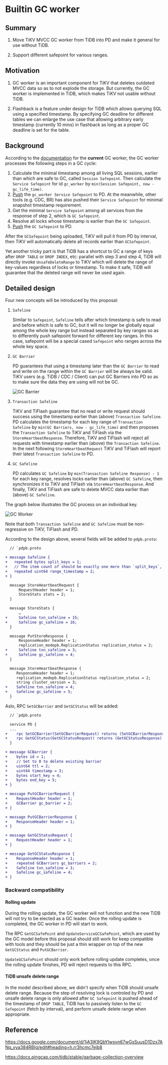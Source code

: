 # Builtin GC worker

## Summary

1. Move TiKV MVCC GC worker from TiDB into PD and make it general for use without TiDB.

2. Support different safepoint for various ranges.

## Motivation

1. GC worker is an important component for TiKV that deletes outdated MVCC data so as to not explode the storage. But currently, the GC worker is implemented in TiDB, which makes TiKV not usable without TiDB.

2. Flashback is a feature under design for TiDB which allows querying SQL using a specified timestamp. By specifying GC deadline for different tables we can enlarge the use case that allowing arbitrary early timestamp (currently 10 mins) in flashback as long as a proper GC deadline is set for the table.

## Background

According to the [documentation](https://docs.pingcap.com/tidb/stable/garbage-collection-overview) for the **current** GC worker, the GC worker processes the following steps in a GC cycle:

1. Calculate the minimal timestamp among all living SQL sessions, earlier than which are safe to GC, called `Session Safepoint`. Then calculate the `Service Safepoint` for id `gc_worker` by `min(Session Safepoint, now - gc_life_time)`.
2. [Push](https://github.com/pingcap/kvproto/blob/8ecb5e46d7f5f7952a1a8d262b54f61dc8de1ef3/proto/pdpb.proto#L73) the `gc_worker Service Safepoint` to PD. At the meanwhile, other tools (e.g. CDC, BR) has also pushed their `Service Safepoint` for minimal snapshot timestamp requirement.
3. Get the minimal `Service Safepoint` among all services from the response of step 2, which is `GC Safepoint`.
4. Resolve all locks whose timestamp is earlier than the `GC Safepoint`.
5. [Push](https://github.com/pingcap/kvproto/blob/8ecb5e46d7f5f7952a1a8d262b54f61dc8de1ef3/proto/pdpb.proto#L71) the `GC Safepoint` to PD.

After the `GCSafepoint` being uploaded, TiKV will pull it from PD by interval, then TiKV will automatically delete all records earlier than `GCSafepoint`.

Yet another tricky part is that TiDB has a shortcut to GC a range of keys after `DROP TABLE` or `DROP INDEX`, etc: parallel with step 3 and step 4, TiDB will directly invoke `UnsafeDeleteRange` to TiKV which will delete the range of key-values regardless of locks or timestamp. To make it safe, TiDB will guarantee that the deleted range will never be used again.

## Detailed design

Four new concepts will be introduced by this proposal:

1. `Safeline`

    Similar to `Safepoint`, `Safeline` tells after which timestamp is safe to read and before which is safe to GC, but it will no longer be globally equal among the whole key range but instead separated by key ranges so as to differently push safepoint forward for different key ranges. In this case, safepoint will be a special cased `Safepoint` who ranges across the whole key space.

2. `GC Barrier`

    PD guarantees that using a timestamp later than the `GC Barrier` to read and write on the range within the `GC Barrier` will be always be valid. TiKV users (e.g. TiDB / CDC / Client) can put GC Barriers into PD so as to make sure the data they are using will not be GC.

    ![GC Barrier](../media/gc-barrier.png)

3. `Transaction Safeline`

    TiKV and TiFlash guarantee that no read or write request should success using the timestamp earlier than (above) `Transaction Safeline`. PD calculates the timestamp for each key range of `Transaction Safeline` by `min(GC Barriers, now - gc_life_time)` and then proposes the `Transaction Safeline` to TiKV and TiFlash via the `StoreHeartbeatResponse`. Therefore, TiKV and TiFlash will reject all requests with timestamp earlier than (above) the `Transaction Safeline`. In the next following `StoreHeartbeatRequest` TiKV and TiFlash will report their latest `Transaction Safeline` to PD.

4. `GC Safeline`

    PD calculates `GC Safeline` by `min(Transaction Safeline Response) - 1` for each key range, resolves locks earlier than (above) `GC Safeline`, then synchronizes it to TiKV and TiFlash via `StoreHeartbeatResponse`. And finally, TiKV and TiFlash are safe to delete MVCC data earlier than (above) `GC Safeline`.

The graph below illustrates the GC process on an individual key.

![GC Worker](../media/gc-worker.png)

Note that both `Transaction Safeline` and `GC Safeline` must be non-regressive on TiKV, TiFlash and PD.

According to the design above, several fields will be added to `pdpb.proto`:

```diff
  // `pdpb.proto

+ message Safeline {
+   repeated bytes split_keys = 1;
+   // The item count of should be exactly one more than `split_keys`, e.g., a split key 'a' generates two key ranges: `..'a'` and `'a'..`, then `range_timestamp` should specify the safepoint for each key range.
+   repeated uint64 range_timestamp = 2;
+ }

  message StoreHeartbeatRequest {
      RequestHeader header = 1;
      StoreStats stats = 2;
  }

  message StoreStats {
      …
+     Safeline txn_safeline = 15;
+     Safeline gc_safeline = 16;
  }

  message PutStoreResponse {
      ResponseHeader header = 1;
      replication_modepb.ReplicationStatus replication_status = 2;
+     Safeline txn_safeline = 3;
+     Safeline gc_safeline = 4;
  }

  message StoreHeartbeatResponse {
     ResponseHeader header = 1;
     replication_modepb.ReplicationStatus replication_status = 2;
     string cluster_version = 3;
+    Safeline txn_safeline = 4;
+    Safeline gc_safeline = 5;
  }
```

Aslo, RPC `SetGCBarrier` and `GetGCStatus` will be added:

```diff
  // `pdpb.proto

  service PD {
  ...
+    rpc SetGCBarrier(SetGCBarrierRequest) returns (SetGCBarrierResponse) {}
+    rpc GetGCStatus(GetGCStatusRequest) returns (GetGCStatusResponse) {}
  }

+ message GCBarrier {
+    bytes id = 1;
+    // Set to 0 to delete existing barrier
+    uint64 ttl = 2;
+    uint64 timestamp = 3;
+    bytes start_key = 4;
+    bytes end_key = 5;
+ }

+ message PutGCBarrierRequest {
+    RequestHeader header = 1;
+    GCBarrier gc_barrier = 2;
+ }

+ message PutGCBarrierResponse {
+    ResponseHeader header = 1;
+ }

+ message GetGCStatusRequest {
+    RequestHeader header = 1;
+ }

+ message GetGCStatusResponse {
+    ResponseHeader header = 1;
+    repeated GCBarriers gc_barriers = 2;
+    Safeline txn_safeline = 3;
+    Safeline gc_safeline = 4;
+ }
```

### Backward compatibility

#### Rolling update

During the rolling update, the GC worker will not function and the new TiDB will not try to be elected as a GC leader. Once the rolling update is completed, the GC worker in PD will start to work.

The RPC `GetGCSafePoint` and `UpdateServiceGCSafePoint`, which are used by the GC model before this proposal should still work for keep compatible with tools and they should be just a thin wrapper on top of the new `GetGCStatus` and `PutGCBarrier`.

`UpdateGCSafePoint` should only work before rolling update completes, once the rolling update finishes, PD will reject requests to this RPC.

#### TiDB unsafe delete range

In the model described above, we didn't specify when TiDB should unsafe delete range. Because the step of resolving lock is controled by PD and unsafe delete range is only allowed after `GC Safepoint` is pushed ahead of the timestamp of `DROP TABLE`, TiDB has to passively listen to the `GC Safepoint` (fetch by interval), and perform unsafe delete range when appropriate.

## Reference

<https://docs.google.com/document/d/1jA3lK9QbYlwsvn67wGsSuusD1Dzx7ANq_vya384RBIg/edit#heading=h.rr3hcmc7ejb8>

<https://docs.pingcap.com/tidb/stable/garbage-collection-overview>
